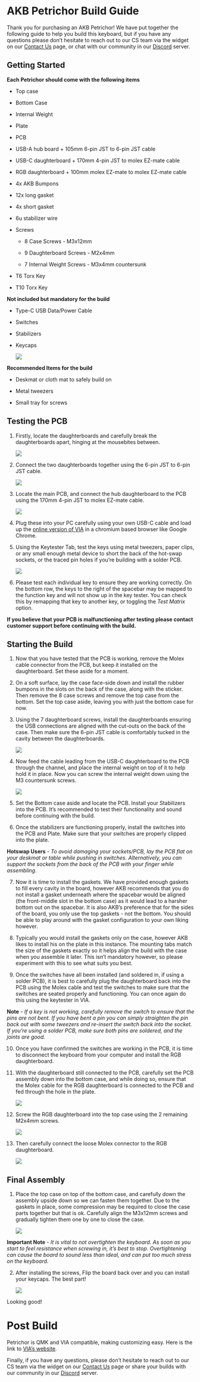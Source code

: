 # AKB Petrichor Build Guide

Thank you for purchasing an AKB Petrichor! We have put together the following guide to help you build this keyboard, but if you have any questions please don’t hesitate to reach out to our CS team via the widget on our [Contact Us](https://cannonkeys.com/pages/contact-us) page, or chat with our community in our [Discord](https://discord.gg/Fc39rpjMAv) server.


## Getting Started

**Each Petrichor should come with the following items**

- Top case

- Bottom Case

- Internal Weight

- Plate

- PCB

- USB-A hub board + 105mm 6-pin JST to 6-pin JST cable

- USB-C daughterboard + 170mm 4-pin JST to molex EZ-mate cable

- RGB daughterboard + 100mm molex EZ-mate to molex EZ-mate cable

- 4x AKB Bumpons

- 12x long gasket

- 4x short gasket

- 6u stabilizer wire

- Screws

  - 8 Case Screws - M3x12mm

  - 9 Daughterboard Screws - M2x4mm

  - 7 Internal Weight Screws - M3x4mm countersunk

- T6 Torx Key

- T10 Torx Key

**Not included but mandatory for the build**

- Type-C USB Data/Power Cable

- Switches

- Stabilizers

- Keycaps

    ![](https://lh7-rt.googleusercontent.com/docsz/AD_4nXdwGLBpvbzYelNMG6poZqXDK14KXrEhA44mBv6pCsYZoKa_0sjQ-JxSUGGUQbeapWIZWm2jFtbEVExByTgSgCewe-BDx-54PuSpyy5_pj9AzyyB9VSQHsNflprF9giJfl0QUkpAAQ?key=ZM8RTFKMK-DSwViidnjtP5Fr)

**Recommended Items for the build** 

- Deskmat or cloth mat to safely build on

- Metal tweezers

- Small tray for screws


## Testing the PCB

1. Firstly, locate the daughterboards and carefully break the daughterboards apart, hinging at the mousebites between.

    ![](https://lh7-rt.googleusercontent.com/docsz/AD_4nXfzB5PkUffYZ6a4c3E9dWZlyP0lLct7benBFD1w9LV47dtUCsUdu-IO9TosZCWveV9x-8_ovq-RHTHmRuKJzDRshLoqhLC0-lZHztRRUWwv8BsxN5yWyGAgmCyuKeqK9o3GenAF?key=ZM8RTFKMK-DSwViidnjtP5Fr)


2. Connect the two daughterboards together using the 6-pin JST to 6-pin JST cable.

    ![](https://lh7-rt.googleusercontent.com/docsz/AD_4nXczvrRmximGsXAuoPIHRvA47IJJBrnqb-jZswkCfiZdXWFwVyNEPnzLLmx6Kp0A5ELfnvpq0c94xyp4WQaN8fMah7D-FW3wfRYhdA8B_nDR2nrRbbozEvLMi2xagIzp6NYyP9HQYg?key=ZM8RTFKMK-DSwViidnjtP5Fr)

3. Locate the main PCB, and connect the hub daughterboard to the PCB using the 170mm 4-pin JST to molex EZ-mate cable.

    ![](https://lh7-rt.googleusercontent.com/docsz/AD_4nXf_Dqq3qWLIrpsuhfpkB5b1q5RCCK6Ez6S9LEEJV-PcI6mE2iJTBs5dWPsn_bYrRKeFWT3Fa8ZijY-YVmmvi8JyFDhWRX_Wc3M6Xb1PQvv5JrMpUepTtlIP9bblLsKoLUMOAJCt3g?key=ZM8RTFKMK-DSwViidnjtP5Fr)

4. Plug these into your PC carefully using your own USB-C cable and load up the [online version of VIA](https://usevia.app/) in a chromium based browser like Google Chrome.

5. Using the Keytester Tab, test the keys using metal tweezers, paper clips, or any small enough metal device to short the back of the hot-swap sockets, or the traced pin holes if you’re building with a solder PCB.

    ![](https://lh7-rt.googleusercontent.com/docsz/AD_4nXdbG1hdqi4UZZni8wJxQTY3hJSdEiHTZEaver-FHs9aOkxjSKxDEC6OQILvTJ_wldZvEcSC7NCTbbTqH-LFlJ_w_vhomHd5XyjVjWIMtHT-olyZMeEQhCsqz88uYzE2RJENuPh41Q?key=ZM8RTFKMK-DSwViidnjtP5Fr)

6. Please test each individual key to ensure they are working correctly. On the bottom row, the keys to the right of the spacebar may be mapped to the function key and will not show up in the key tester. You can check this by remapping that key to another key, or toggling the *Test Matrix* option.

**If you believe that your PCB is malfunctioning after testing please contact customer support before continuing with the build.**

## Starting the Build

1. Now that you have tested that the PCB is working, remove the Molex cable connector from the PCB, but keep it installed on the daughterboard. Set these aside for a moment.

2. On a soft surface, lay the case face-side down and install the rubber bumpons in the slots on the back of the case, along with the sticker. Then remove the 8 case screws and remove the top case from the bottom. Set the top case aside, leaving you with just the bottom case for now.



3. Using the 7 daughterboard screws, install the daughterboards ensuring the USB connections are aligned with the cut-outs on the back of the case. Then make sure the 6-pin JST cable is comfortably tucked in the cavity between the daughterboards.

    ![](https://lh7-rt.googleusercontent.com/docsz/AD_4nXfEsWk49HK6fGRDi1ZGJJoiudCSZdSjMkhrEvgke3Aszbyl8ize65TCXVYNXBjrh5sZxNCMdMjYv2qlHrqWk4rlawBG4VPkvgmGFQJ41Y5oRmayRyNLWle-nenKUH8OFqny_Klwkw?key=ZM8RTFKMK-DSwViidnjtP5Fr)

4. Now feed the cable leading from the USB-C daughterboard to the PCB through the channel, and place the internal weight on top of it to help hold it in place. Now you can screw the internal weight down using the M3 countersunk screws.

    ![](https://lh7-rt.googleusercontent.com/docsz/AD_4nXdiq5TrKxIcJrdV2RMvSVW_x1H9vaG5oxqCnTx5gsbBsK7i1kW3MhzuXYrhcOpyV9b70TXYFQSBi0WtK-m6Mh-8rc2t5SHqEkwb5WbLcv-JdX2Z8uq3j8if__2gyXt4OyFKcn9zPA?key=ZM8RTFKMK-DSwViidnjtP5Fr)

5. Set the Bottom case aside and locate the PCB. Install your Stabilizers into the PCB. It’s recommended to test their functionality and sound before continuing with the build.

6. Once the stabilizers are functioning properly, install the switches into the PCB and Plate. Make sure that your switches are properly clipped into the plate.

**Hotswap Users** - *To avoid damaging your sockets/PCB, lay the PCB flat on your deskmat or table while pushing in switches. Alternatively, you can support the sockets from the back of the PCB with your finger while assembling*.

7. Now it is time to install the gaskets. We have provided enough gaskets to fill every cavity in the board, however AKB recommends that you do not install a gasket underneath where the spacebar would be aligned (the front-middle slot in the bottom case) as it would lead to a harsher bottom out on the spacebar. It is also AKB’s preference that for the sides of the board, you only use the top gaskets - not the bottom. You should be able to play around with the gasket configuration to your own liking however.

8. Typically you would install the gaskets only on the case, however AKB likes to install his on the plate in this instance. The mounting tabs match the size of the gaskets exactly so it helps align the build with the case when you assemble it later. This isn’t mandatory however, so please experiment with this to see what suits you best.

9. Once the switches have all been installed (and soldered in, if using a solder PCB), it is best to carefully plug the daughterboard back into the PCB using the Molex cable and test the switches to make sure that the switches are seated properly and functioning. You can once again do this using the keytester in VIA.  

**Note** - *If a key is not working, carefully remove the switch to ensure that the pins are not bent. If you have bent a pin you can simply straighten the pin back out with some tweezers and re-insert the switch back into the socket. If you’re using a solder PCB, make sure both pins are soldered, and the joints are good.*

10. Once you have confirmed the switches are working in the PCB, it is time to disconnect the keyboard from your computer and install the RGB daughterboard.

11. With the daughterboard still connected to the PCB, carefully set the PCB assembly down into the bottom case, and while doing so, ensure that the Molex cable for the RGB daughterboard is connected to the PCB and fed through the hole in the plate.

    ![](https://lh7-rt.googleusercontent.com/docsz/AD_4nXfHVEvRBuY4eMMLFuhyO5T0-dXFUEGakxyXZaQmmR66gg2EQeNd1dBU_c1D8cuxFO0UMTM3PhhK4G2375L_6bZl7RF0Sm3AWPcJaM3nrXh47MIYPYqhylkqDw4yLuPlD7Yw5RKm?key=ZM8RTFKMK-DSwViidnjtP5Fr)

12. Screw the RGB daughterboard into the top case using the 2 remaining M2x4mm screws.

    ![](https://lh7-rt.googleusercontent.com/docsz/AD_4nXc2N-Aonyy_qyANErBsfe5TW41G_mQCPgrUQyWagQmCsWUHvVQcumMwtjEWSAP7k-VuiqdI4VlDUI8HXCSplKSfevaXqsfJ9d2wliXTtiQ02ifddfEkfXoKGOXVst1hPT2BzNT5VQ?key=ZM8RTFKMK-DSwViidnjtP5Fr)

13. Then carefully connect the loose Molex connector to the RGB daughterboard.

    ![](https://lh7-rt.googleusercontent.com/docsz/AD_4nXe8kl0RIgrp4efyljB02h91htDa_A7fg13i7UtzkqWtPGglyaU1ql1NNlvlVqtAaIK5sYSFfU1GTEXVHDfZT9FJwVAgBvCBgV8Xod7oSUwhIAzjsGpvvyJw4kMzJrlc4e_TAVbU?key=ZM8RTFKMK-DSwViidnjtP5Fr)


## Final Assembly

1. Place the top case on top of the bottom case, and carefully down the assembly upside down so we can fasten them together. Due to the gaskets in place, some compression may be required to close the case parts together but that is ok. Carefully align the M3x12mm screws and gradually tighten them one by one to close the case.

    ![](https://lh7-rt.googleusercontent.com/docsz/AD_4nXfDl-2vFZXb6suEnQ-PaDBilDmywntYz9y2dYLn-sRaHlIyAgBlsNrFOwv1hZyYUteDtwpf4896lLN7N1bFm92J2sFWKRk-qhUeGlVgXG2Xp3NqdhZ6vvrb53SYv2r7XiKqCD3tZw?key=ZM8RTFKMK-DSwViidnjtP5Fr)

**Important Note** - *It is vital to not overtighten the keyboard. As soon as you start to feel resistance when screwing in, it’s best to stop. Overtightening can cause the board to sound less than ideal, and can put too much stress on the keyboard.*


2. After installing the screws, Flip the board back over and you can install your keycaps. The best part!

    ![](https://lh7-rt.googleusercontent.com/docsz/AD_4nXeos1FF4D2_6GX5LWCKzcrCVe2cucfueAB4ZrouISJXYPmhvcl7V2I4QIkXdZ6PSeIlHeAnc3PGKa56LH00dZCVtcBJUUbsuCM8mqTsUBcJa9GU7moohXDwkg7j8WNqdaHNaYDs?key=ZM8RTFKMK-DSwViidnjtP5Fr)

Looking good!


# Post Build

Petrichor is QMK and VIA compatible, making customizing easy. Here is the link to [VIA’s website](https://www.caniusevia.com/).

Finally, if you have any questions, please don’t hesitate to reach out to our CS team via the widget on our [Contact Us](https://cannonkeys.com/pages/contact-us) page or share your builds with our community in our [Discord](https://discord.gg/Fc39rpjMAv) server.
